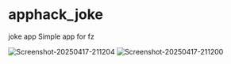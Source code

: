 # apphack_joke
joke app
Simple app for fz 

![Screenshot-20250417-211204](https://github.com/user-attachments/assets/e035561f-591a-4202-ba89-cb44e7576c07)
![Screenshot-20250417-211200](https://github.com/user-attachments/assets/14cad56f-7686-4de6-8b7b-0f306791cff5)
